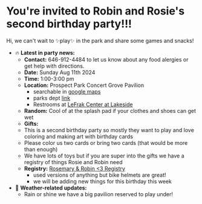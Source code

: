 
#  You're invited to Robin and Rosie's second birthday party!!!

Hi, we can't wait to ✨play✨ in the park and share some games and snacks!
 
- 🔥 **Latest in party news:**
  - **Contact:** 646-912-4484 to let us know about any food alergies or get help with directions.
  - **Date:** Sunday Aug 11th 2024
  - **Time:** 1:00-3:00 pm
  - **Location:** Prospect Park Concert Grove Pavilion
    - searchable in [google maps](https://maps.app.goo.gl/9zDRJPsYukrmJWTi6)
    - parks dept [link](https://www.prospectpark.org/visit-the-park/park-map/points-interest/points-interest-concert-grove-pavilion/)
    - Restrooms at [LeFrak Center at Lakeside](https://g.co/kgs/5QZLU8d)
  - **Random:** Cool of at the splash pad if your clothes and shoes can get wet
  - **Gifts:**
   - This is a second birthday party so mostly they want to play and love coloring and making art with birthday cards
   - Please color us two cards or bring two cards (that would be more than enough)
   - We have lots of toys but if you are super into the gifts we have a registry of things Rosie and Robin need
   - **Registry:** [Rosemary & Robin <3 Registry](https://www.babylist.com/list/baby-reg-mike-i)
     - used versions of anything but bike helmets are great!
     - we will be adding new things for this birthday this week
- 👀 **Weather-related updates:**
  - Rain or shine we have a big pavilion reserved to play under!

